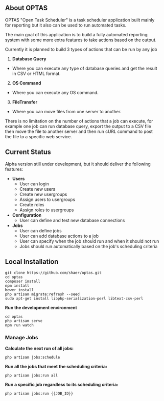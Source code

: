 ## About OPTAS

OPTAS "Open Task Scheduler" is a task scheduler application built mainly for reporting but it also can be used to run automated tasks.

The main goal of this application is to build a fully automated reporting system with some more extra features to take actions based on the output.

Currently it is planned to build 3 types of actions that can be run by any job

1. **Database Query**
  * Where you can execute any type of database queries and get the result in CSV or HTML format.
2. **OS Command**
  * Where you can execute any OS command.
3. **FileTransfer**
  * Where you can move files from one server to another.

There is no limitation on the number of actions that a job can execute, for example one job can run database query, export the output to a CSV file then move the file to another server and then run cURL command to post the file to a specific web service.

## Current Status

Alpha version still under development, but it should deliver the following features:

- **Users**
  - User can login
  - Create new users
  - Create new usergroups
  - Assign users to usergroups 
  - Create roles
  - Assign roles to usergroups
- **Configuration**
  - User can define and test new database connections
- **Jobs**
  - User can define jobs
  - User can add database actions to a job
  - User can specify when the job should run and when it should not run
  - Jobs should run automatically based on the job's scheduling criteria

## Local Installation

    git clone https://github.com/shaer/optas.git
    cd optas
    composer install
    npm install
    bower install
    php artisan migrate:refresh --seed
    sudo apt-get install libphp-serialization-perl libtext-csv-perl

**Run the development environment**

    cd optas
    php artisan serve
    npm run watch
    
### Manage Jobs

**Calculate the next run of all jobs:**

    php artisan jobs:schedule

**Run all the jobs that meet the scheduling criteria:**

    php artisan jobs:run all
    
**Run a specific job regardless to its scheduling criteria:**

    php artisan jobs:run {{JOB_ID}}



